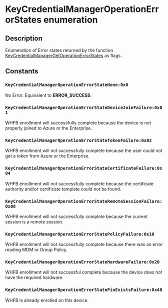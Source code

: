 # KeyCredentialManagerOperationErrorStates enumeration

## Description

Enumeration of Error states returned by the function [KeyCredentialManagerGetOperationErrorStates](https://learn.microsoft.com/windows/win32/api/keycredmgr/nf-keycredmgr-keycredentialmanagergetoperationerrorstates) as flags.

## Constants

### `KeyCredentialManagerOperationErrorStateNone:0x0`

No Error. Equivalent to **ERROR_SUCCESS**.

### `KeyCredentialManagerOperationErrorStateDeviceJoinFailure:0x01`

WHFB enrollment will successfully complete because the device is not properly joined to Azure or the Enterprise.

### `KeyCredentialManagerOperationErrorStateTokenFailure:0x02`

WHFB enrollment will not successfully complete because the user could not get a token from Azure or the Enterprise.

### `KeyCredentialManagerOperationErrorStateCertificateFailure:0x04`

WHFB enrollment will not successfully complete because the certificate authority and/or certificate template could not be found.

### `KeyCredentialManagerOperationErrorStateRemoteSessionFailure:0x08`

WHFB enrollment will not successfully complete because the current session is a remote session.

### `KeyCredentialManagerOperationErrorStatePolicyFailure:0x10`

WHFB enrollment will not successfully complete because there was an error reading MDM or Group Policy.

### `KeyCredentialManagerOperationErrorStateHardwareFailure:0x20`

WHFB enrollment will not successful complete because the device does not have the required hardware.

### `KeyCredentialManagerOperationErrorStatePinExistsFailure:0x40`

WHFB is already enrolled on this device.